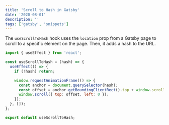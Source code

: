 ```yaml
---
title: 'Scroll to Hash in Gatsby'
date: '2020-08-01'
description: ''
tags: ['gatsby', 'snippets']
---
```


The `useScrollToHash` hook uses the `location` prop from a Gatsby page to scroll to a specific element on the page. Then, it adds a hash to the URL.

```jsx
import { useEffect } from 'react';

const useScrollToHash = (hash) => {
  useEffect(() => {
    if (!hash) return;

    window.requestAnimationFrame(() => {
      const anchor = document.querySelector(hash);
      const offset = anchor.getBoundingClientRect().top + window.scrollY;
      window.scroll({ top: offset, left: 0 });
    });
  }, []);
};

export default useScrollToHash;
```
